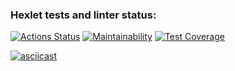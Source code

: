 ### Hexlet tests and linter status:
[![Actions Status](https://github.com/daria-z/frontend-project-46/actions/workflows/hexlet-check.yml/badge.svg)](https://github.com/daria-z/frontend-project-46/actions) [![Maintainability](https://api.codeclimate.com/v1/badges/da069ed58cbf798bf6d1/maintainability)](https://codeclimate.com/github/daria-z/frontend-project-46/maintainability) [![Test Coverage](https://api.codeclimate.com/v1/badges/da069ed58cbf798bf6d1/test_coverage)](https://codeclimate.com/github/daria-z/frontend-project-46/test_coverage)

[![asciicast](https://asciinema.org/a/PTdYf4oy3hHRmLcTlsb7wt7cV.svg)](https://asciinema.org/a/PTdYf4oy3hHRmLcTlsb7wt7cV)
